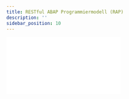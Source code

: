 ```yaml
---
title: RESTful ABAP Programmiermodell (RAP)
description: ''
sidebar_position: 10
---
```



<iframe src="java1_control_structures.pptx" style={{width:600px, height:500px}} frameborder="0"></iframe>
